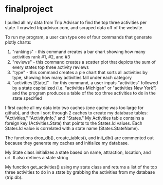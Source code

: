# finalproject
I pulled all my data from Trip Advisor to find the top three activities per state. I crawled tripadvisor.com, and scraped data off of the website.

To run my program, a user can type one of four commands that generate plotly charts:
1) "rankings" - this command creates a bar chart showing how many activities rank #1, #2, and #3
2) "reviews" - this command creates a scatter plot that depicts the sum of every states top three activity reviews
3) "type" - this command creates a pie chart that sorts all activities by type, showing how many activities fall under each category
4) "activities [State]" - for this command, a user inputs "activities" followed by a state capitalized (i.e. "activities Michigan" or "activities New York") and the program produces a table of the top three activities to do in the state specified

I first cache all my data into two caches (one cache was too large for github), and then I sort through 2 caches to create my database tables: "Activities," "ActivityInfo," and "States." My Activities table contains a foreign key (Activities.State) that points to the States.Id values. Each States.Id value is correlated with a state name (States.StateName).

The functions drop_db(), create_tables(), and init_db() are commented out because they generate my caches and initialize my database.

My State class initializes a state based on name, attraction, location, and url. It also defines a state string.

My function get_activities() using my state class and returns a list of the top three activities to do in a state by grabbing the activities from my database (trip.db).
